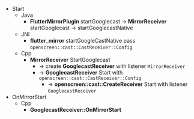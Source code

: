 - Start
	- Java
		- **FlutterMirrorPlugin** startGooglecast -> **MirrorReceiver** startGooglecast -> startGooglecastNative
	- JNI
		- **flutter_mirror** startGoogleCastNative pass `openscreen::cast::CastReceiver::Config`
	- Cpp
		- **MirrorReceiver** StartGooglecast
			- -> create **GooglecastReceiver** with listener `MirrorReceiver`
			- -> **GooglecastReceiver** Start with `openscreen::cast::CastReceiver::Config`
				- -> **openscreen::cast::CreateReceiver** Start with listener `GooglecastReceiver`
- OnMirrorStart
	- Cpp
		- **GooglecastReceiver::OnMirrorStart**